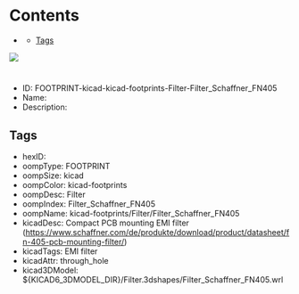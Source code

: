 



Contents
========

* [](#)
	* [Tags](#tags)
  
![][im]
# 

- ID: FOOTPRINT-kicad-kicad-footprints-Filter-Filter_Schaffner_FN405
- Name: 
- Description: 

## Tags

- hexID: 
- oompType: FOOTPRINT
- oompSize: kicad
- oompColor: kicad-footprints
- oompDesc: Filter
- oompIndex: Filter_Schaffner_FN405
- oompName: kicad-footprints/Filter/Filter_Schaffner_FN405
- kicadDesc: Compact PCB mounting EMI filter (https://www.schaffner.com/de/produkte/download/product/datasheet/fn-405-pcb-mounting-filter/)
- kicadTags: EMI filter
- kicadAttr: through_hole
- kicad3DModel: ${KICAD6_3DMODEL_DIR}/Filter.3dshapes/Filter_Schaffner_FN405.wrl



[im]: image.png
